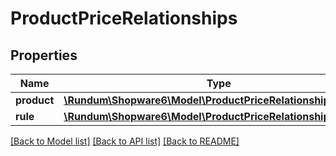# ProductPriceRelationships

## Properties
Name | Type | Description | Notes
------------ | ------------- | ------------- | -------------
**product** | [**\Rundum\Shopware6\Model\ProductPriceRelationshipsProduct**](ProductPriceRelationshipsProduct.md) |  | [optional] 
**rule** | [**\Rundum\Shopware6\Model\ProductPriceRelationshipsRule**](ProductPriceRelationshipsRule.md) |  | [optional] 

[[Back to Model list]](../../README.md#documentation-for-models) [[Back to API list]](../../README.md#documentation-for-api-endpoints) [[Back to README]](../../README.md)

